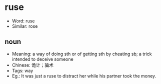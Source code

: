 # ruse

- Word: ruse
- Similar: rose

## noun

- Meaning: a way of doing sth or of getting sth by cheating sb; a trick intended to deceive someone
- Chinese: 诡计；骗术
- Tags: way
- Eg.: It was just a ruse to distract her while his partner took the money.

